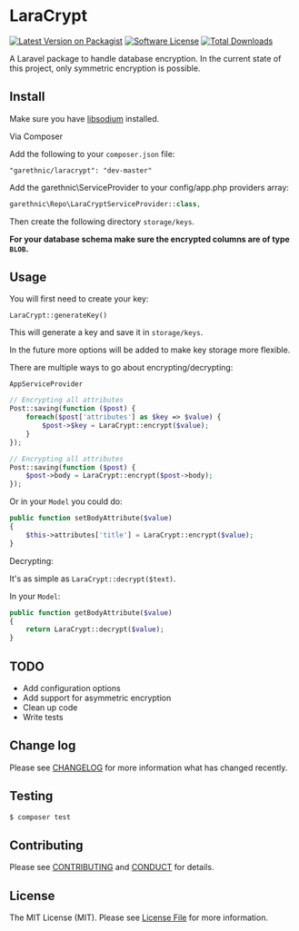 # LaraCrypt

[![Latest Version on Packagist][ico-version]][link-packagist]
[![Software License][ico-license]](LICENSE.md)
[![Total Downloads][ico-downloads]][link-downloads]

A Laravel package to handle database encryption. In the current state of this project, only symmetric encryption is possible.

## Install

Make sure you have [libsodium](https://download.libsodium.org/doc/installation/index.html) installed.

Via Composer

Add the following to your `composer.json` file:

```
"garethnic/laracrypt": "dev-master"
```

Add the garethnic\ServiceProvider to your config/app.php providers array:

``` php
garethnic\Repo\LaraCryptServiceProvider::class,
```

Then create the following directory `storage/keys`.

**For your database schema make sure the encrypted columns are of type `BLOB`.**

## Usage

You will first need to create your key:

`LaraCrypt::generateKey()`

This will generate a key and save it in `storage/keys`.

In the future more options will be added to make key storage more flexible.

There are multiple ways to go about encrypting/decrypting:

`AppServiceProvider`

``` php
// Encrypting all attributes
Post::saving(function ($post) {
    foreach($post['attributes'] as $key => $value) {
        $post->$key = LaraCrypt::encrypt($value);
    }
});

// Encrypting all attributes
Post::saving(function ($post) {
    $post->body = LaraCrypt::encrypt($post->body);
});
```

Or in your `Model` you could do:
``` php
public function setBodyAttribute($value)
{
    $this->attributes['title'] = LaraCrypt::encrypt($value);
}
```

Decrypting:

It's as simple as `LaraCrypt::decrypt($text)`.

In your `Model`:

``` php
public function getBodyAttribute($value)
{
    return LaraCrypt::decrypt($value);
}
```

## TODO

* Add configuration options
* Add support for asymmetric encryption
* Clean up code
* Write tests

## Change log

Please see [CHANGELOG](CHANGELOG.md) for more information what has changed recently.

## Testing

``` bash
$ composer test
```

## Contributing

Please see [CONTRIBUTING](CONTRIBUTING.md) and [CONDUCT](CONDUCT.md) for details.

## License

The MIT License (MIT). Please see [License File](LICENSE.md) for more information.

[ico-version]: https://img.shields.io/packagist/v/garethnic/laracrypt.svg?style=flat-square
[ico-license]: https://img.shields.io/badge/license-MIT-brightgreen.svg?style=flat-square
[ico-downloads]: https://img.shields.io/packagist/dt/garethnic/laracrypt.svg?style=flat-square

[link-packagist]: https://packagist.org/packages/garethnic/laracrypt
[link-downloads]: https://packagist.org/packages/garethnic/laracrypt
[link-author]: https://github.com/garethnic
[link-contributors]: ../../contributors
